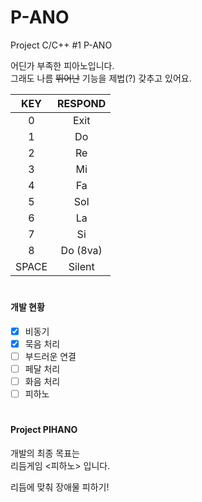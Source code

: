   # P-ANO
  Project C/C++ #1 P-ANO  

  어딘가 부족한 피아노입니다.  
  그래도 나름 ~~뛰어난~~ 기능을 제법(?) 갖추고 있어요.

  |KEY|RESPOND|
  |:---:|:---:|
  |0|Exit|
  |1|Do|
  |2|Re|
  |3|Mi|
  |4|Fa|
  |5|Sol|
  |6|La|
  |7|Si|
  |8|Do (8va)|
  |SPACE|Silent|

  # 

  #### 개발 현황
  * [X] 비동기
  * [X] 묵음 처리
  * [ ] 부드러운 연결
  * [ ] 페달 처리
  * [ ] 화음 처리
  * [ ] 피하노

  # 

  #### Project PIHANO  

  개발의 최종 목표는  
  리듬게임 <피하노> 입니다.

  리듬에 맞춰 장애물 피하기!
